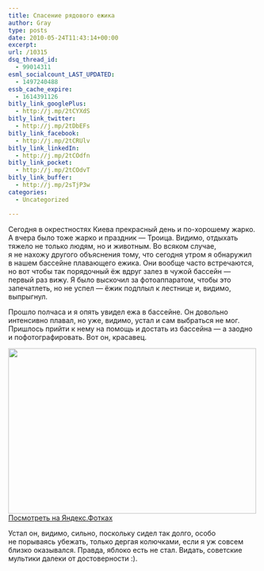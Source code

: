 ```yaml
---
title: Спасение рядового ежика
author: Gray
type: posts
date: 2010-05-24T11:43:14+00:00
excerpt:
url: /10315
dsq_thread_id:
  - 99014311
esml_socialcount_LAST_UPDATED:
  - 1497240488
essb_cache_expire:
  - 1614391126
bitly_link_googlePlus:
  - http://j.mp/2tCYXdS
bitly_link_twitter:
  - http://j.mp/2tDbEFs
bitly_link_facebook:
  - http://j.mp/2tCRUlv
bitly_link_linkedIn:
  - http://j.mp/2tCOdfn
bitly_link_pocket:
  - http://j.mp/2tCOdvT
bitly_link_buffer:
  - http://j.mp/2sTjP3w
categories:
  - Uncategorized

---
```








Сегодня в&nbsp;окрестностях Киева прекрасный день и&nbsp;по-хорошему жарко. А&nbsp;вчера было тоже жарко и&nbsp;праздник&nbsp;&mdash; Троица. Видимо, отдыхать тяжело не&nbsp;только людям, но&nbsp;и&nbsp;животным. Во&nbsp;всяком случае, я&nbsp;не&nbsp;нахожу другого объяснения тому, что сегодня утром я&nbsp;обнаружил в&nbsp;нашем бассейне плавающего ежика. Они вообще часто встречаются, но&nbsp;вот чтобы так порядочный ёж&nbsp;вдруг залез в&nbsp;чужой бассейн&nbsp;&mdash; первый раз вижу. Я&nbsp;было выскочил за&nbsp;фотоаппаратом, чтобы это запечатлеть, но&nbsp;не&nbsp;успел&nbsp;&mdash; ёжик подплыл к&nbsp;лестнице&nbsp;и, видимо, выпрыгнул.

Прошло полчаса и&nbsp;я&nbsp;опять увидел ежа в&nbsp;бассейне. Он&nbsp;довольно интенсивно плавал, но&nbsp;уже, видимо, устал и&nbsp;сам выбраться не&nbsp;мог. Пришлось прийти к&nbsp;нему на&nbsp;помощь и&nbsp;достать из&nbsp;бассейна&nbsp;&mdash; а&nbsp;заодно и&nbsp;пофотографировать. Вот&nbsp;он, красавец.

[<img src="https://i0.wp.com/img-fotki.yandex.ru/get/4302/gray7400.86/0_434dc_443b9e70_L.jpg?resize=500%2C334" width="500" height="334" title="" alt="" border="0" data-recalc-dims="1" />][1]  
[Посмотреть на&nbsp;Яндекс.Фотках][1]

Устал&nbsp;он, видимо, сильно, поскольку сидел так долго, особо не&nbsp;порываясь убежать, только дергая колючками, если я&nbsp;уж&nbsp;совсем близко оказывался. Правда, яблоко есть не&nbsp;стал. Видать, советские мультики далеки от&nbsp;достоверности :).

 [1]: http://fotki.yandex.ru/users/gray7400/view/275676/